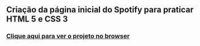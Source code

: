 <h2>Criação da página inicial do Spotify para praticar HTML 5 e CSS 3</h2>

<a href="https://gabrielbaltar.github.io/spotifypage.github.io/"  target="_blank"><h3>Clique aqui para ver o projeto no browser</h3><a>
